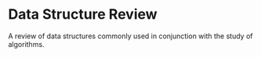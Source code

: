 # Data Structure Review

A review of data structures commonly used in conjunction with the study of algorithms.
